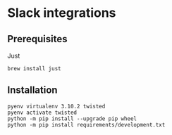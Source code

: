 # Slack integrations

## Prerequisites
Just
```
brew install just
```

## Installation
```
pyenv virtualenv 3.10.2 twisted
pyenv activate twisted
python -m pip install --upgrade pip wheel
python -m pip install requirements/development.txt
```
